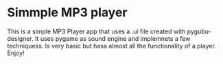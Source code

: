 # Simmple MP3 player

This is a simple MP3 Player app that uses a .ui file created with pygubu-designer. It uses pygame as sound engine and implemnets a few techniquess. Is very basic but hasa almost all the functionality of a player. Enjoy!

